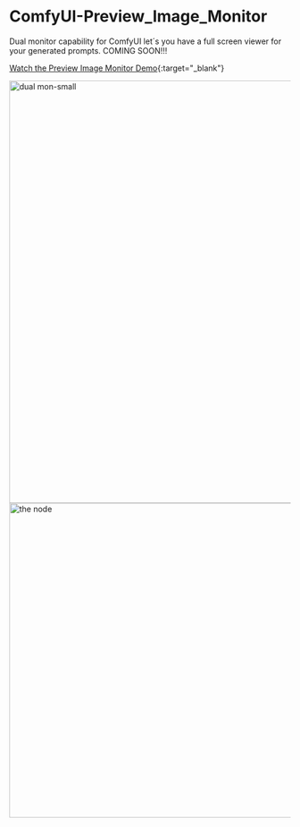 # ComfyUI-Preview_Image_Monitor
Dual monitor capability for ComfyUI let´s you have a full screen viewer for your generated prompts. COMING SOON!!!

[Watch the Preview Image Monitor Demo](https://www.youtube.com/watch?v=YIYe2KDTLrA){:target="_blank"}

<img width="1008" height="756" alt="dual mon-small" src="https://github.com/user-attachments/assets/6d6a9807-fea9-469d-9d9e-82475a48c91c" />
<img width="712" height="563" alt="the node" src="https://github.com/user-attachments/assets/f76eabda-e5b2-444f-beec-e5c09dbf8675" />
